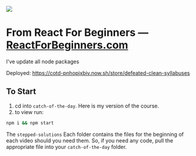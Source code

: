 ![](http://wes.io/dgAQ/content)

# From React For Beginners — [ReactForBeginners.com](https://ReactForBeginners.com)
I've update all node packages

Deployed: https://cotd-pnhopjxbiv.now.sh/store/defeated-clean-syllabuses

## To Start

1. cd into `catch-of-the-day`. Here is my version of the course.
2. to view run:
```sh
npm i && npm start
```

The `stepped-solutions` Each folder contains the files for the beginning of each video should you need them. So, if you need any code, pull the appropriate file into your `catch-of-the-day` folder.
